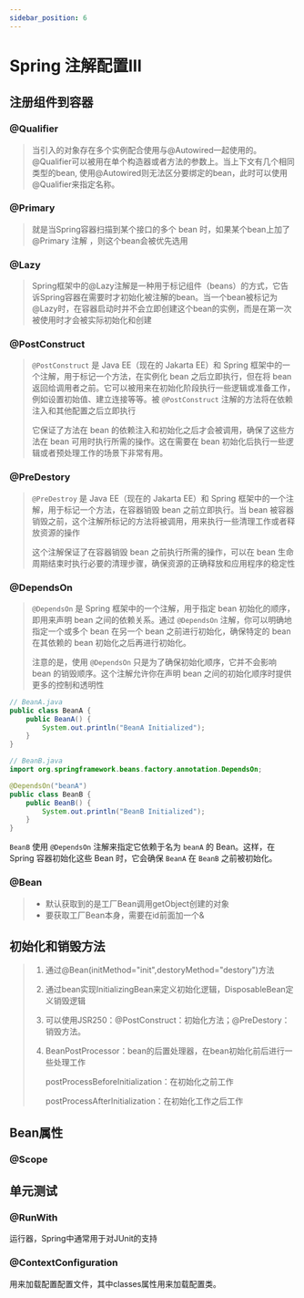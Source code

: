 ```yaml
---
sidebar_position: 6
---
```


# Spring 注解配置Ⅲ

## 注册组件到容器

### @Qualifier

> 当引入的对象存在多个实例配合使用与@Autowired一起使用的。@Qualifier可以被用在单个构造器或者方法的参数上。当上下文有几个相同类型的bean, 使用@Autowired则无法区分要绑定的bean，此时可以使用@Qualifier来指定名称。

### @Primary

> 就是当Spring容器扫描到某个接口的多个 bean 时，如果某个bean上加了@Primary 注解 ，则这个bean会被优先选用

### @Lazy

> Spring框架中的@Lazy注解是一种用于标记组件（beans）的方式，它告诉Spring容器在需要时才初始化被注解的bean。当一个bean被标记为@Lazy时，在容器启动时并不会立即创建这个bean的实例，而是在第一次被使用时才会被实际初始化和创建

### @PostConstruct

> `@PostConstruct` 是 Java EE（现在的 Jakarta EE）和 Spring 框架中的一个注解，用于标记一个方法，在实例化 bean 之后立即执行，但在将 bean 返回给调用者之前。它可以被用来在初始化阶段执行一些逻辑或准备工作，例如设置初始值、建立连接等等。被 `@PostConstruct` 注解的方法将在依赖注入和其他配置之后立即执行
>
> 它保证了方法在 bean 的依赖注入和初始化之后才会被调用，确保了这些方法在 bean 可用时执行所需的操作。这在需要在 bean 初始化后执行一些逻辑或者预处理工作的场景下非常有用。

### @PreDestory

> `@PreDestroy` 是 Java EE（现在的 Jakarta EE）和 Spring 框架中的一个注解，用于标记一个方法，在容器销毁 bean 之前立即执行。当 bean 被容器销毁之前，这个注解所标记的方法将被调用，用来执行一些清理工作或者释放资源的操作
>
> 这个注解保证了在容器销毁 bean 之前执行所需的操作，可以在 bean 生命周期结束时执行必要的清理步骤，确保资源的正确释放和应用程序的稳定性

### @DependsOn

> `@DependsOn` 是 Spring 框架中的一个注解，用于指定 bean 初始化的顺序，即用来声明 bean 之间的依赖关系。通过 `@DependsOn` 注解，你可以明确地指定一个或多个 bean 在另一个 bean 之前进行初始化，确保特定的 bean 在其依赖的 bean 初始化之后再进行初始化。
>
> 注意的是，使用 `@DependsOn` 只是为了确保初始化顺序，它并不会影响 bean 的销毁顺序。这个注解允许你在声明 bean 之间的初始化顺序时提供更多的控制和透明性

```java
// BeanA.java
public class BeanA {
    public BeanA() {
        System.out.println("BeanA Initialized");
    }
}

// BeanB.java
import org.springframework.beans.factory.annotation.DependsOn;

@DependsOn("beanA")
public class BeanB {
    public BeanB() {
        System.out.println("BeanB Initialized");
    }
}

```

`BeanB` 使用 `@DependsOn` 注解来指定它依赖于名为 `beanA` 的 Bean。这样，在 Spring 容器初始化这些 Bean 时，它会确保 `BeanA` 在 `BeanB` 之前被初始化。

### @Bean

> - 默认获取到的是工厂Bean调用getObject创建的对象
> - 要获取工厂Bean本身，需要在id前面加一个&

## 初始化和销毁方法

> 1. 通过@Bean(initMethod="init",destoryMethod="destory")方法
>
> 2. 通过bean实现InitializingBean来定义初始化逻辑，DisposableBean定义销毁逻辑
>
> 3. 可以使用JSR250：@PostConstruct：初始化方法；@PreDestory：销毁方法。
>
> 4. BeanPostProcessor：bean的后置处理器，在bean初始化前后进行一些处理工作
>
>    postProcessBeforeInitialization：在初始化之前工作
>
>    postProcessAfterInitialization：在初始化工作之后工作

## Bean属性

### @Scope

## 单元测试

### @RunWith

运行器，Spring中通常用于对JUnit的支持

### @ContextConfiguration

用来加载配置配置文件，其中classes属性用来加载配置类。
